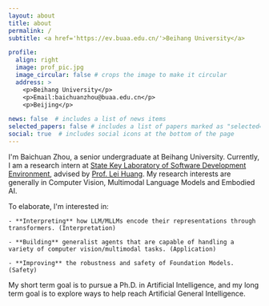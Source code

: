 ```yaml
---
layout: about
title: about
permalink: /
subtitle: <a href='https://ev.buaa.edu.cn/'>Beihang University</a>

profile:
  align: right
  image: prof_pic.jpg
  image_circular: false # crops the image to make it circular
  address: >
    <p>Beihang University</p>
    <p>Email:baichuanzhou@buaa.edu.cn</p>
    <p>Beijing</p>

news: false  # includes a list of news items
selected_papers: false # includes a list of papers marked as "selected={true}"
social: true  # includes social icons at the bottom of the page
---
```


I'm Baichuan Zhou, a senior undergraduate at Beihang University. Currently, I am a research intern at [State Key Laboratory of Software Development Environment](https://ev.buaa.edu.cn/info/1035/1862.htm), advised by [Prof. Lei Huang](https://huangleibuaa.github.io/). My research interests are generally in Computer Vision, Multimodal Language Models and Embodied AI. 

To elaborate, I'm interested in: 

    - **Interpreting** how LLM/MLLMs encode their representations through transformers. (Interpretation) 

    - **Building** generalist agents that are capable of handling a variety of computer vision/multimodal tasks. (Application) 

    - **Improving** the robustness and safety of Foundation Models. (Safety) 

    
My short term goal is to pursue a Ph.D. in Artificial Intelligence, and my long term goal is to explore ways to help reach Artificial General Intelligence. 

<!-- Write your biography here. Tell the world about yourself. Link to your favorite [subreddit](http://reddit.com). You can put a picture in, too. The code is already in, just name your picture `prof_pic.jpg` and put it in the `img/` folder.

Put your address / P.O. box / other info right below your picture. You can also disable any these elements by editing `profile` property of the YAML header of your `_pages/about.md`. Edit `_bibliography/papers.bib` and Jekyll will render your [publications page](/al-folio/publications/) automatically.

Link to your social media connections, too. This theme is set up to use [Font Awesome icons](http://fortawesome.github.io/Font-Awesome/) and [Academicons](https://jpswalsh.github.io/academicons/), like the ones below. Add your Facebook, Twitter, LinkedIn, Google Scholar, or just disable all of them. -->
